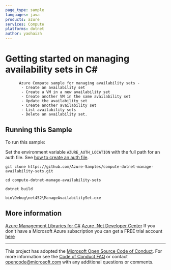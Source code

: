 ```yaml
---
page_type: sample
languages: java
products: azure
services: Compute
platforms: dotnet
author: yaohaizh
---
```


# Getting started on managing availability sets in C# #

          Azure Compute sample for managing availability sets -
           - Create an availability set
           - Create a VM in a new availability set
           - Create another VM in the same availability set
           - Update the availability set
           - Create another availability set
           - List availability sets
           - Delete an availability set.


## Running this Sample ##

To run this sample:

Set the environment variable `AZURE_AUTH_LOCATION` with the full path for an auth file. See [how to create an auth file](https://github.com/Azure/azure-libraries-for-net/blob/master/AUTH.md).

    git clone https://github.com/Azure-Samples/compute-dotnet-manage-availability-sets.git

    cd compute-dotnet-manage-availability-sets
  
    dotnet build
    
    bin\Debug\net452\ManageAvailabilitySet.exe

## More information ##

[Azure Management Libraries for C#](https://github.com/Azure/azure-sdk-for-net/tree/Fluent)
[Azure .Net Developer Center](https://azure.microsoft.com/en-us/develop/net/)
If you don't have a Microsoft Azure subscription you can get a FREE trial account [here](http://go.microsoft.com/fwlink/?LinkId=330212)

---

This project has adopted the [Microsoft Open Source Code of Conduct](https://opensource.microsoft.com/codeofconduct/). For more information see the [Code of Conduct FAQ](https://opensource.microsoft.com/codeofconduct/faq/) or contact [opencode@microsoft.com](mailto:opencode@microsoft.com) with any additional questions or comments.
